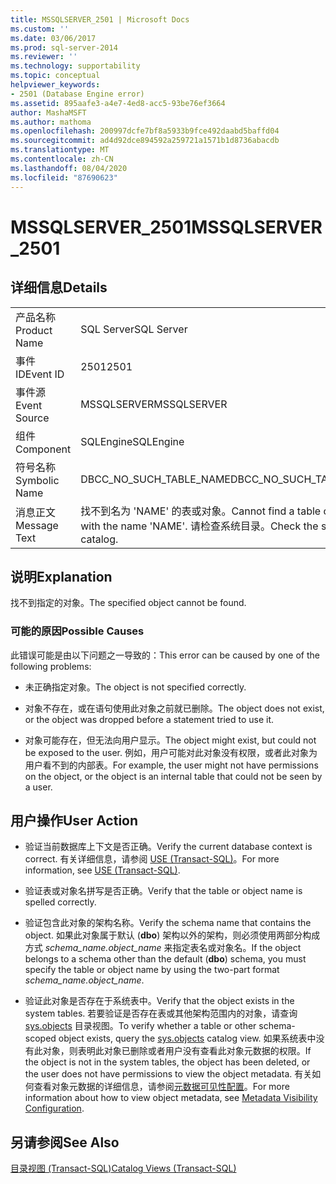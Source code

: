 ```yaml
---
title: MSSQLSERVER_2501 | Microsoft Docs
ms.custom: ''
ms.date: 03/06/2017
ms.prod: sql-server-2014
ms.reviewer: ''
ms.technology: supportability
ms.topic: conceptual
helpviewer_keywords:
- 2501 (Database Engine error)
ms.assetid: 895aafe3-a4e7-4ed8-acc5-93be76ef3664
author: MashaMSFT
ms.author: mathoma
ms.openlocfilehash: 200997dcfe7bf8a5933b9fce492daabd5baffd04
ms.sourcegitcommit: ad4d92dce894592a259721a1571b1d8736abacdb
ms.translationtype: MT
ms.contentlocale: zh-CN
ms.lasthandoff: 08/04/2020
ms.locfileid: "87690623"
---
```

# <a name="mssqlserver_2501"></a><span data-ttu-id="1b33a-102">MSSQLSERVER_2501</span><span class="sxs-lookup"><span data-stu-id="1b33a-102">MSSQLSERVER_2501</span></span>
    
## <a name="details"></a><span data-ttu-id="1b33a-103">详细信息</span><span class="sxs-lookup"><span data-stu-id="1b33a-103">Details</span></span>  
  
|||  
|-|-|  
|<span data-ttu-id="1b33a-104">产品名称</span><span class="sxs-lookup"><span data-stu-id="1b33a-104">Product Name</span></span>|<span data-ttu-id="1b33a-105">SQL Server</span><span class="sxs-lookup"><span data-stu-id="1b33a-105">SQL Server</span></span>|  
|<span data-ttu-id="1b33a-106">事件 ID</span><span class="sxs-lookup"><span data-stu-id="1b33a-106">Event ID</span></span>|<span data-ttu-id="1b33a-107">2501</span><span class="sxs-lookup"><span data-stu-id="1b33a-107">2501</span></span>|  
|<span data-ttu-id="1b33a-108">事件源</span><span class="sxs-lookup"><span data-stu-id="1b33a-108">Event Source</span></span>|<span data-ttu-id="1b33a-109">MSSQLSERVER</span><span class="sxs-lookup"><span data-stu-id="1b33a-109">MSSQLSERVER</span></span>|  
|<span data-ttu-id="1b33a-110">组件</span><span class="sxs-lookup"><span data-stu-id="1b33a-110">Component</span></span>|<span data-ttu-id="1b33a-111">SQLEngine</span><span class="sxs-lookup"><span data-stu-id="1b33a-111">SQLEngine</span></span>|  
|<span data-ttu-id="1b33a-112">符号名称</span><span class="sxs-lookup"><span data-stu-id="1b33a-112">Symbolic Name</span></span>|<span data-ttu-id="1b33a-113">DBCC_NO_SUCH_TABLE_NAME</span><span class="sxs-lookup"><span data-stu-id="1b33a-113">DBCC_NO_SUCH_TABLE_NAME</span></span>|  
|<span data-ttu-id="1b33a-114">消息正文</span><span class="sxs-lookup"><span data-stu-id="1b33a-114">Message Text</span></span>|<span data-ttu-id="1b33a-115">找不到名为 'NAME' 的表或对象。</span><span class="sxs-lookup"><span data-stu-id="1b33a-115">Cannot find a table or object with the name 'NAME'.</span></span> <span data-ttu-id="1b33a-116">请检查系统目录。</span><span class="sxs-lookup"><span data-stu-id="1b33a-116">Check the system catalog.</span></span>|  
  
## <a name="explanation"></a><span data-ttu-id="1b33a-117">说明</span><span class="sxs-lookup"><span data-stu-id="1b33a-117">Explanation</span></span>  
 <span data-ttu-id="1b33a-118">找不到指定的对象。</span><span class="sxs-lookup"><span data-stu-id="1b33a-118">The specified object cannot be found.</span></span>  
  
### <a name="possible-causes"></a><span data-ttu-id="1b33a-119">可能的原因</span><span class="sxs-lookup"><span data-stu-id="1b33a-119">Possible Causes</span></span>  
 <span data-ttu-id="1b33a-120">此错误可能是由以下问题之一导致的：</span><span class="sxs-lookup"><span data-stu-id="1b33a-120">This error can be caused by one of the following problems:</span></span>  
  
-   <span data-ttu-id="1b33a-121">未正确指定对象。</span><span class="sxs-lookup"><span data-stu-id="1b33a-121">The object is not specified correctly.</span></span>  
  
-   <span data-ttu-id="1b33a-122">对象不存在，或在语句使用此对象之前就已删除。</span><span class="sxs-lookup"><span data-stu-id="1b33a-122">The object does not exist, or the object was dropped before a statement tried to use it.</span></span>  
  
-   <span data-ttu-id="1b33a-123">对象可能存在，但无法向用户显示。</span><span class="sxs-lookup"><span data-stu-id="1b33a-123">The object might exist, but could not be exposed to the user.</span></span> <span data-ttu-id="1b33a-124">例如，用户可能对此对象没有权限，或者此对象为用户看不到的内部表。</span><span class="sxs-lookup"><span data-stu-id="1b33a-124">For example, the user might not have permissions on the object, or the object is an internal table that could not be seen by a user.</span></span>  
  
## <a name="user-action"></a><span data-ttu-id="1b33a-125">用户操作</span><span class="sxs-lookup"><span data-stu-id="1b33a-125">User Action</span></span>  
  
-   <span data-ttu-id="1b33a-126">验证当前数据库上下文是否正确。</span><span class="sxs-lookup"><span data-stu-id="1b33a-126">Verify the current database context is correct.</span></span> <span data-ttu-id="1b33a-127">有关详细信息，请参阅 [USE (Transact-SQL)](/sql/t-sql/language-elements/use-transact-sql)。</span><span class="sxs-lookup"><span data-stu-id="1b33a-127">For more information, see [USE &#40;Transact-SQL&#41;](/sql/t-sql/language-elements/use-transact-sql).</span></span>  
  
-   <span data-ttu-id="1b33a-128">验证表或对象名拼写是否正确。</span><span class="sxs-lookup"><span data-stu-id="1b33a-128">Verify that the table or object name is spelled correctly.</span></span>  
  
-   <span data-ttu-id="1b33a-129">验证包含此对象的架构名称。</span><span class="sxs-lookup"><span data-stu-id="1b33a-129">Verify the schema name that contains the object.</span></span> <span data-ttu-id="1b33a-130">如果此对象属于默认 (**dbo**) 架构以外的架构，则必须使用两部分构成方式 *schema_name.object_name* 来指定表名或对象名。</span><span class="sxs-lookup"><span data-stu-id="1b33a-130">If the object belongs to a schema other than the default (**dbo**) schema, you must specify the table or object name by using the two-part format *schema_name.object_name*.</span></span>  
  
-   <span data-ttu-id="1b33a-131">验证此对象是否存在于系统表中。</span><span class="sxs-lookup"><span data-stu-id="1b33a-131">Verify that the object exists in the system tables.</span></span> <span data-ttu-id="1b33a-132">若要验证是否存在表或其他架构范围内的对象，请查询 [sys.objects](/sql/relational-databases/system-catalog-views/sys-objects-transact-sql) 目录视图。</span><span class="sxs-lookup"><span data-stu-id="1b33a-132">To verify whether a table or other schema-scoped object exists, query the [sys.objects](/sql/relational-databases/system-catalog-views/sys-objects-transact-sql) catalog view.</span></span> <span data-ttu-id="1b33a-133">如果系统表中没有此对象，则表明此对象已删除或者用户没有查看此对象元数据的权限。</span><span class="sxs-lookup"><span data-stu-id="1b33a-133">If the object is not in the system tables, the object has been deleted, or the user does not have permissions to view the object metadata.</span></span> <span data-ttu-id="1b33a-134">有关如何查看对象元数据的详细信息，请参阅[元数据可见性配置](../security/metadata-visibility-configuration.md)。</span><span class="sxs-lookup"><span data-stu-id="1b33a-134">For more information about how to view object metadata, see [Metadata Visibility Configuration](../security/metadata-visibility-configuration.md).</span></span>  
  
## <a name="see-also"></a><span data-ttu-id="1b33a-135">另请参阅</span><span class="sxs-lookup"><span data-stu-id="1b33a-135">See Also</span></span>  
 [<span data-ttu-id="1b33a-136">目录视图 (Transact-SQL)</span><span class="sxs-lookup"><span data-stu-id="1b33a-136">Catalog Views &#40;Transact-SQL&#41;</span></span>](/sql/relational-databases/system-catalog-views/catalog-views-transact-sql)  
  
  
